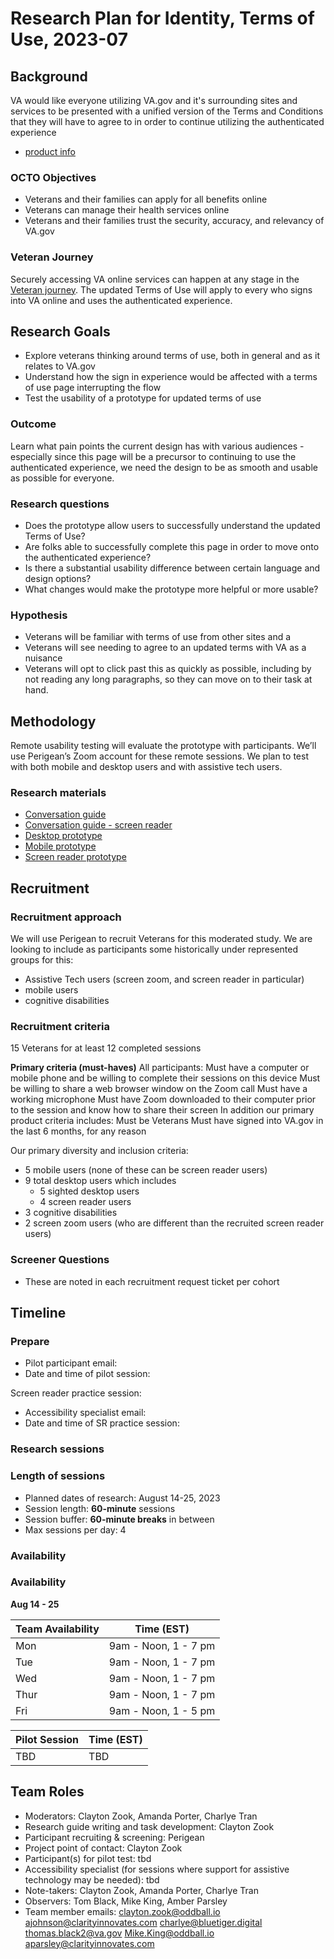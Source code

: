 # Research Plan for Identity, Terms of Use, 2023-07

## Background
VA would like everyone utilizing VA.gov and it's surrounding sites and services to be presented with a unified version of the Terms and Conditions that they will have to agree to in order to continue utilizing the authenticated experience
- [product info](https://github.com/department-of-veterans-affairs/va.gov-team/tree/master/products/identity/terms%20and%20conditions)


### OCTO Objectives 

- Veterans and their families can apply for all benefits online
- Veterans can manage their health services online
- Veterans and their families trust the security, accuracy, and relevancy of VA.gov


### Veteran Journey

Securely accessing VA online services can happen at any stage in the [Veteran journey](https://github.com/department-of-veterans-affairs/va.gov-team/blob/master/platform/design/va-product-journey-maps/Veteran%20Journey%20Map.pdf). The updated Terms of Use will apply to every who signs into VA online and uses the authenticated experience.

## Research Goals	

- Explore veterans thinking around terms of use, both in general and as it relates to VA.gov
- Understand how the sign in experience would be affected with a terms of use page interrupting the flow 
- Test the usability of a prototype for updated terms of use


### Outcome

Learn what pain points the current design has with various audiences - especially since this page will be a precursor to continuing to use the authenticated experience, we need the design to be as smooth and usable as possible for everyone.


### Research questions

- Does the prototype allow users to successfully understand the updated Terms of Use?
- Are folks able to successfully complete this page in order to move onto the authenticated experience?
- Is there a substantial usability difference between certain language and design options?
- What changes would make the prototype more helpful or more usable?


### Hypothesis

- Veterans will be familiar with terms of use from other sites and a
- Veterans will see needing to agree to an updated terms with VA as a nuisance
- Veterans will opt to click past this as quickly as possible, including by not reading any long paragraphs, so they can move on to their task at hand.


## Methodology	

Remote usability testing will evaluate the prototype with participants. We’ll use Perigean’s Zoom account for these remote sessions. We plan to test with both mobile and desktop users and with assistive tech users.


### Research materials 

- [Conversation guide](https://github.com/department-of-veterans-affairs/va.gov-team/blob/4ad93a47df328dc862a3f90556cba0d3266723fe/products/identity/Research/2023-07%20Terms%20of%20Use/2023-07%20Terms%20of%20Use%20conversation%20guide.md)
- [Conversation guide - screen reader]()
- [Desktop prototype](https://www.figma.com/proto/Fhw9P7r6pyaCGXRmolruoQ/Terms-of-Use?page-id=0%3A1&type=design&node-id=1-493&viewport=2258%2C66%2C0.29&t=px4EPLKK2RGRhdS3-1&scaling=scale-down&starting-point-node-id=1%3A493&mode=design)
- [Mobile prototype](https://www.figma.com/proto/Fhw9P7r6pyaCGXRmolruoQ/Terms-of-Use?page-id=0%3A1&type=design&node-id=319-274&viewport=2258%2C66%2C0.29&t=px4EPLKK2RGRhdS3-1&scaling=scale-down&starting-point-node-id=319%3A274&mode=design)
- [Screen reader prototype](https://www.figma.com/proto/Fhw9P7r6pyaCGXRmolruoQ/Terms-of-Use?type=design&node-id=381-31&t=6Iu86HTNhe9kB8yC-0&scaling=scale-down&page-id=0%3A1&starting-point-node-id=381%3A31&show-proto-sidebar=1)
	
## Recruitment	

### Recruitment approach

We will use Perigean to recruit Veterans for this moderated study. We are looking to include as participants some historically under represented groups for this:

- Assistive Tech users (screen zoom, and screen reader in particular)
- mobile users
- cognitive disabilities

### Recruitment criteria

15 Veterans for at least 12 completed sessions


**Primary criteria (must-haves)**
All participants:
Must have a computer or mobile phone and be willing to complete their sessions on this device
Must be willing to share a web browser window on the Zoom call
Must have a working microphone
Must have Zoom downloaded to their computer prior to the session and know how to share their screen
In addition our primary product criteria includes:
Must be Veterans
Must have signed into VA.gov in the last 6 months, for any reason


Our primary diversity and inclusion criteria:
- 5 mobile users (none of these can be screen reader users)
- 9 total desktop users which includes
   - 5 sighted desktop users
   - 4 screen reader users
- 3 cognitive disabilities
- 2 screen zoom users (who are different than the recruited screen reader users)


### Screener Questions

- These are noted in each recruitment request ticket per cohort

## Timeline

### Prepare

- Pilot participant email:
- Date and time of pilot session:

Screen reader practice session:
- Accessibility specialist email:
- Date and time of SR practice session: 

### Research sessions

### Length of sessions
- Planned dates of research: August 14-25, 2023
- Session length: **60-minute** sessions 
- Session buffer: **60-minute breaks** in between
- Max sessions per day: 4

### Availability

### Availability
**Aug 14 - 25**

Team Availability | Time (EST)
------------------|--------------
Mon | 9am - Noon, 1 - 7 pm
Tue | 9am - Noon, 1 - 7 pm
Wed | 9am - Noon, 1 - 7 pm
Thur| 9am - Noon, 1 - 7 pm
Fri | 9am - Noon, 1 - 5 pm

Pilot Session | Time (EST)
--------------|----------
TBD | TBD 
	
## Team Roles	
- Moderators: Clayton Zook, Amanda Porter, Charlye Tran
- Research guide writing and task development: Clayton Zook
- Participant recruiting & screening: Perigean
- Project point of contact: Clayton Zook
- Participant(s) for pilot test: tbd
- Accessibility specialist (for sessions where support for assistive technology may be needed): tbd
- Note-takers: Clayton Zook, Amanda Porter, Charlye Tran
- Observers: Tom Black, Mike King, Amber Parsley
- Team member emails:
clayton.zook@oddball.io
ajohnson@clarityinnovates.com
charlye@bluetiger.digital
thomas.black2@va.gov
Mike.King@oddball.io
aparsley@clarityinnovates.com
